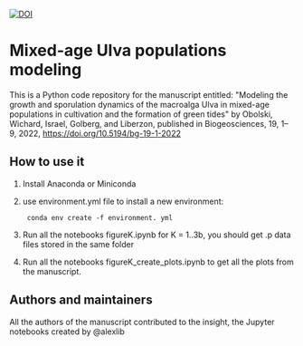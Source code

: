 [![DOI](https://zenodo.org/badge/476023339.svg)](https://zenodo.org/badge/latestdoi/476023339)


# Mixed-age Ulva populations modeling 

This is a Python code repository for the manuscript entitled: "Modeling the growth and sporulation dynamics of the macroalga Ulva in mixed-age populations in cultivation and the formation of green tides" by Obolski, Wichard, Israel, Golberg, and Liberzon, published in  Biogeosciences, 19, 1–9, 2022, 
https://doi.org/10.5194/bg-19-1-2022


## How to use it

1. Install Anaconda or Miniconda
2. use environment.yml file to install a new environment:

        conda env create -f environment. yml

3. Run all the notebooks figureK.ipynb for K = 1..3b, you should get .p data files stored in the same folder
4. Run all the notebooks figureK_create_plots.ipynb to get all the plots from the manuscript. 


## Authors and maintainers

All the authors of the manuscript contributed to the insight, the Jupyter notebooks created by @alexlib




